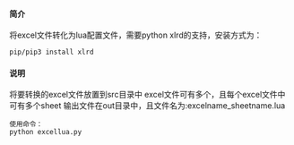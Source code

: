 #### 简介
将excel文件转化为lua配置文件，需要python xlrd的支持，安装方式为：
```
pip/pip3 install xlrd
```
#### 说明
将要转换的excel文件放置到src目录中
excel文件可有多个，且每个excel文件中可有多个sheet
输出文件在out目录中，且文件名为:excelname_sheetname.lua
```
使用命令：
python excellua.py
```

